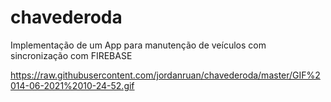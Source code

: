 # chavederoda
Implementação de um App para manutenção de veículos com sincronização com FIREBASE




https://raw.githubusercontent.com/jordanruan/chavederoda/master/GIF%2014-06-2021%2010-24-52.gif
